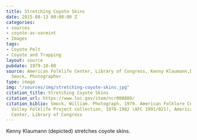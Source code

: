 ```yaml
---
title: Stretching Coyote Skins
date: 2015-08-13 00:00:00 Z
categories:
- sources
- coyote-as-varmint
- Images
tags:
- Coyote Pelt
- Coyote and Trapping
layout: source
pubdate: 1979-10-00
source: American Folklife Center, Library of Congress, Kenny Klaumann,Depicted, William
  Smock, Photographer
type: image
img: "/sources/img/stretching-coyote-skins.jpg"
citation_title: Stretching Coyote Skins
citation_url: https://www.loc.gov/item/ncr000880/
citation_biblio: Smock, William. Photograph. 1979. American Folklore Center. Paradise
  Valley Folklife Project collection, 1978-1982 (AFC 1991/021), American Folklife
  Center, Library of Congress
---
```


Kenny  Klaumann (depicted) stretches coyote skins.
